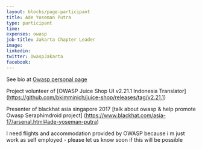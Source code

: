 ```yaml
---
layout: blocks/page-participant
title: Ade Yoseman Putra
type: participant
time: 
expenses: owasp
job-title: Jakarta Chapter Leader
image: 
linkedin:
twitter: OwaspJakarta
facebook:
---
```


See bio at [Owasp personal page](https://www.owasp.org/index.php/Ade_Yoseman_Putra) 

Project volunteer of [OWASP Juice Shop UI v2.21.1 Indonesia Translator] (https://github.com/bkimminich/juice-shop/releases/tag/v2.21.1)

Presenter of blackhat asia singapore 2017 [talk about owasp & help promote Owasp Seraphimdroid project]
(https://www.blackhat.com/asia-17/arsenal.html#ade-yoseman-putra)

I need flights and accommodation provided by OWASP because i m just work as self employed - please let us know soon if this will be possible
